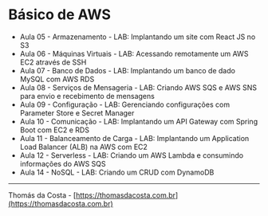 # Básico de AWS

- Aula 05 - Armazenamento - LAB: Implantando um site com React JS no S3
- Aula 06 - Máquinas Virtuais - LAB: Acessando remotamente um AWS EC2 através de SSH
- Aula 07 - Banco de Dados - LAB: Implantando um banco de dado MySQL com AWS RDS
- Aula 08 - Serviços de Mensageria - LAB: Criando AWS SQS e AWS SNS para envio e recebimento de mensagens
- Aula 09 - Configuração - LAB: Gerenciando configurações com Parameter Store e Secret Manager
- Aula 10 - Comunicação - LAB: Implantando um API Gateway com Spring Boot com EC2 e RDS
- Aula 11 - Balanceamento de Carga - LAB: Implantando um Application Load Balancer (ALB) na AWS com EC2
- Aula 12 - Serverless - LAB: Criando um AWS Lambda e consumindo informações do AWS SQS
- Aula 14 - NoSQL - LAB: Criando um CRUD com DynamoDB

---

Thomás da Costa - [https://thomasdacosta.com.br](https://thomasdacosta.com.br)
